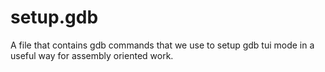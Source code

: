 # setup.gdb

A file that contains gdb commands that we use to setup gdb tui mode in a useful way for assembly oriented work.
